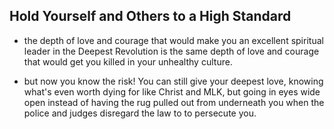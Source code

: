 ## Hold Yourself and Others to a High Standard

* the depth of love and courage that would make you an excellent spiritual leader in the Deepest Revolution is the same depth of love and courage that would get you killed in your unhealthy culture.

* but now you know the risk! You can still give your deepest love, knowing what's even worth dying for like Christ and MLK, but going in eyes wide open instead of having the rug pulled out from underneath you when the police and judges disregard the law to to persecute you.